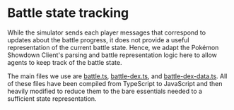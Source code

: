 # Battle state tracking

While the simulator sends each player messages that correspond to updates about the battle progress, it does not provide a useful representation of the current battle state. Hence, we adapt the Pokémon Showdown Client's parsing and battle representation logic here to allow agents to keep track of the battle state.

The main files we use are [battle.ts](https://github.com/Zarel/Pokemon-Showdown-Client/blob/master/src/battle.ts), [battle-dex.ts](https://github.com/Zarel/Pokemon-Showdown-Client/blob/master/src/battle-dex.ts), and [battle-dex-data.ts](https://github.com/Zarel/Pokemon-Showdown-Client/blob/master/src/battle-dex-data.ts). All of these files have been compiled from TypeScript to JavaScript and then
heavily modified to reduce them to the bare essentials needed to a sufficient
state representation.
